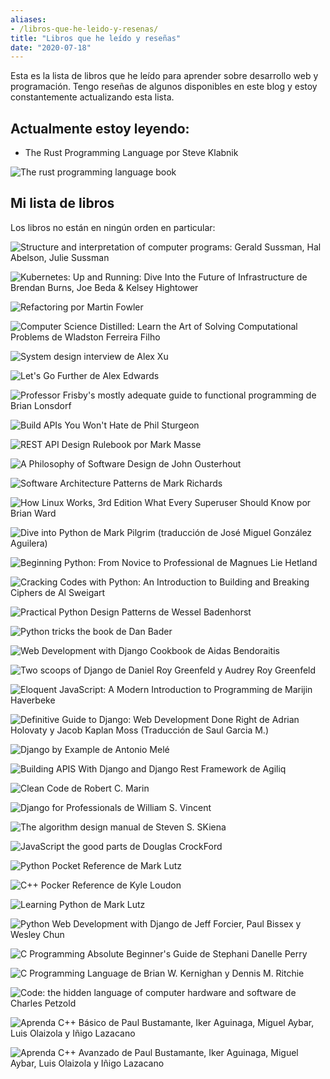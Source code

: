 ```yaml
---
aliases:
- /libros-que-he-leido-y-resenas/
title: "Libros que he leído y reseñas"
date: "2020-07-18"
---
```


Esta es la lista de libros que he leído para aprender sobre desarrollo web y programación. Tengo reseñas de algunos disponibles en este blog y estoy constantemente actualizando esta lista.

## Actualmente estoy leyendo:

- The Rust Programming Language por Steve Klabnik

![The rust programming language book](images/the-rust-programming-language-book.jpg "The rust programming language book")

## Mi lista de libros

Los libros no están en ningún orden en particular:

![Structure and interpretation of computer programs: Gerald Sussman, Hal Abelson, Julie Sussman](images/sicp-js.jpg "Structure and interpretation of computer programs: Gerald Sussman, Hal Abelson, Julie Sussman")

![Kubernetes: Up and Running: Dive Into the Future of Infrastructure de Brendan Burns, Joe Beda & Kelsey Hightower](images/kubernetes-up-and-running.jpg "Kubernetes: Up and Running: Dive Into the Future of Infrastructure de Brendan Burns, Joe Beda & Kelsey Hightower")

![Refactoring por Martin Fowler](images/refactoring.jpg "Refactoring por Martin Fowler")


![Computer Science Distilled: Learn the Art of Solving Computational Problems de Wladston Ferreira Filho](images/computer-science-distilled.jpg "Computer Science Distilled: Learn the Art of Solving Computational Problems de Wladston Ferreira Filho")


![System design interview de Alex Xu](images/system-design-interview.jpg "System design interview de Alex Xu")


![Let's Go Further de Alex Edwards](images/lets-go-further.jpg "Let's Go Further de Alex Edwards")


![Professor Frisby's mostly adequate guide to functional programming de Brian Lonsdorf](images/professor-frisby.jpg "Professor Frisby's mostly adequate guide to functional programming de Brian Lonsdorf")


![Build APIs You Won't Hate de Phil Sturgeon](images/build-apis-you-wont-hate.jpg "Build APIs You Won't Hate de Phil Sturgeon")


![REST API Design Rulebook por Mark Masse](images/rest-api-design.jpg "REST API Design Rulebook por Mark Masse")


![A Philosophy of Software Design de John Ousterhout](images/a-philosophy-of-software-design.jpg "A Philosophy of Software Design de John Ousterhout")


![Software Architecture Patterns de Mark Richards](images/software-architecture-patterns.jpg "Software Architecture Patterns de Mark Richards")


![How Linux Works, 3rd Edition What Every Superuser Should Know por Brian Ward](images/how-linux-works.jpg "How Linux Works, 3rd Edition What Every Superuser Should Know por Brian Ward")


![Dive into Python de Mark Pilgrim (traducción de José Miguel González Aguilera)](images/dive-into-python.jpg "Dive into Python de Mark Pilgrim (traducción de José Miguel González Aguilera)")


![Beginning Python: From Novice to Professional de Magnues Lie Hetland](images/beginning-python.jpg "Beginning Python: From Novice to Professional de Magnues Lie Hetland")


![Cracking Codes with Python: An Introduction to Building and Breaking Ciphers de Al Sweigart](images/cracking-codes-with-python.jpg "Cracking Codes with Python: An Introduction to Building and Breaking Ciphers de Al Sweigart")


![Practical Python Design Patterns de Wessel Badenhorst](images/practical-python-design-patterns.jpg "Practical Python Design Patterns de Wessel Badenhorst")


![Python tricks the book de Dan Bader](images/python-tricks-the-book.jpg "Python tricks the book de Dan Bader")


![Web Development with Django Cookbook de Aidas Bendoraitis](images/web-development-with-django-cookbook.jpg "Web Development with Django Cookbook de Aidas Bendoraitis")


![Two scoops of Django de Daniel Roy Greenfeld y Audrey Roy Greenfeld](images/two-scoops-of-django.jpg "Two scoops of Django de Daniel Roy Greenfeld y Audrey Roy Greenfeld")


![Eloquent JavaScript: A Modern Introduction to Programming de Marijin Haverbeke](images/eloquent-javascript.jpg "Eloquent JavaScript: A Modern Introduction to Programming de Marijin Haverbeke")


![Definitive Guide to Django: Web Development Done Right de Adrian Holovaty y Jacob Kaplan Moss (Traducción de Saul Garcia M.)](images/the-definitive-guide-to-django.jpg "Definitive Guide to Django: Web Development Done Right de Adrian Holovaty y Jacob Kaplan Moss (Traducción de Saul Garcia M.)")


![Django by Example de Antonio Melé](images/django-by-example.jpg "Django by Example de Antonio Melé")


![Building APIS With Django and Django Rest Framework de Agiliq](images/building-apis-with-django-and-drf.jpg "Building APIS With Django and Django Rest Framework de Agiliq")


![Clean Code de Robert C. Marin](images/clean-code.jpg "Clean Code de Robert C. Marin")


![Django for Professionals de William S. Vincent](images/django-for-professionals.jpg "Django for Professionals de William S. Vincent")


![The algorithm design manual de Steven S. SKiena](images/the-algorithm-design-manual.jpg "The algorithm design manual de Steven S. SKiena")


![JavaScript the good parts de Douglas CrockFord](images/javascript-the-good-parts.jpg "JavaScript the good parts de Douglas CrockFord")


![Python Pocket Reference de Mark Lutz](images/python-pocket-reference.jpg "Python Pocket Reference de Mark Lutz")


![C++ Pocker Reference de Kyle Loudon](images/cpp-pocket-reference.jpg "C++ Pocker Reference de Kyle Loudon")


![Learning Python de Mark Lutz](images/learning-python.jpg "Learning Python de Mark Lutz")


![Python Web Development with Django de Jeff Forcier, Paul Bissex y Wesley Chun](images/python-web-development.jpg "Python Web Development with Django de Jeff Forcier, Paul Bissex y Wesley Chun")


![C Programming Absolute Beginner's Guide de Stephani Danelle Perry](images/c-programming.jpg "C Programming Absolute Beginner's Guide de Stephani Danelle Perry")


![C Programming Language de Brian W. Kernighan y Dennis M. Ritchie](images/the-c-programming-language.jpg "C Programming Language de Brian W. Kernighan y Dennis M. Ritchie")


![Code: the hidden language of computer hardware and software de Charles Petzold](images/code.jpg "Code: the hidden language of computer hardware and software de Charles Petzold")


![Aprenda C++ Básico de Paul Bustamante, Iker Aguinaga, Miguel Aybar, Luis Olaizola y Iñigo Lazacano](images/aprenda-cpp-basico.jpg "Aprenda C++ Básico de Paul Bustamante, Iker Aguinaga, Miguel Aybar, Luis Olaizola y Iñigo Lazacano")


![Aprenda C++ Avanzado de Paul Bustamante, Iker Aguinaga, Miguel Aybar, Luis Olaizola y Iñigo Lazacano](images/aprenda-cpp-avanzado.jpg "Aprenda C++ Avanzado de Paul Bustamante, Iker Aguinaga, Miguel Aybar, Luis Olaizola y Iñigo Lazacano")

